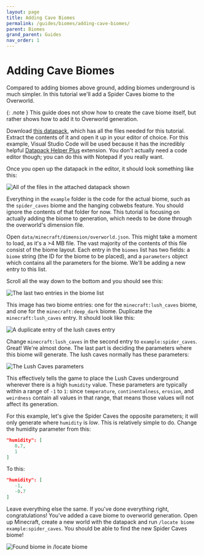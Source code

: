 ```yaml
---
layout: page
title: Adding Cave Biomes
permalink: /guides/biomes/adding-cave-biomes/
parent: Biomes
grand_parent: Guides
nav_order: 1
---
```


# Adding Cave Biomes

Compared to adding biomes above ground, adding biomes underground is much simpler. In this tutorial we'll add a Spider Caves biome to the Overworld.

{: .note }
This guide does not show how to create the cave biome itself, but rather shows how to add it to Overworld generation.

Download [this datapack](/docs/guides/biomes/files/adding-cave-biomes/adding-cave-biomes-template.zip), which has all the files needed for this tutorial. Extract the contents of it and open it up in your editor of choice. For this example, Visual Studio Code will be used because it has the incredibly helpful [Datapack Helper Plus](https://marketplace.visualstudio.com/items?itemName=SPGoding.datapack-language-server) extension. You don't actually need a code editor though; you can do this with Notepad if you really want.

Once you open up the datapack in the editor, it should look something like this:

![All of the files in the attached datapack shown](/docs/guides/biomes/images/adding-cave-biomes/folder-structure.png)

Everything in the `example` folder is the code for the actual biome, such as the `spider_caves` biome and the hanging cobwebs feature. You should ignore the contents of that folder for now. This tutorial is focusing on actually adding the biome to generation, which needs to be done through the overworld's dimension file.

Open `data/minecraft/dimension/overworld.json`. This might take a moment to load, as it's a >4 MB file. The vast majority of the contents of this file consist of the biome layout. Each entry in the `biomes` list has two fields: a `biome` string (the ID for the biome to be placed), and a `parameters` object which contains all the parameters for the biome. We'll be adding a new entry to this list.

Scroll all the way down to the bottom and you should see this:

![The last two entries in the biome list](/docs/guides/biomes/images/adding-cave-biomes/last-biome-entries.png)

This image has two biome entries: one for the `minecraft:lush_caves` biome, and one for the `minecraft:deep_dark` biome. Duplicate the `minecraft:lush_caves` entry. It should look like this:

![A duplicate entry of the lush caves entry](/docs/guides/biomes/images/adding-cave-biomes/lush-caves-duplicate-entry.png)

Change `minecraft:lush_caves` in the second entry to `example:spider_caves`. Great! We're almost done. The last part is deciding the parameters where this biome will generate. The lush caves normally has these parameters:

![The Lush Caves parameters](/docs/guides/biomes/images/adding-cave-biomes/lush-caves-parameters.png)

This effectively tells the game to place the Lush Caves underground wherever there is a high `humidity` value. These parameters are typically within a range of `-1` to `1`: since `temperature`, `continentalness`, `erosion`, and `weirdness` contain all values in that range, that means those values will not affect its generation.

For this example, let's give the Spider Caves the opposite parameters; it will only generate where `humidity` is *low*. This is relatively simple to do. Change the humidity parameter from this:

```json
"humidity": [
   0.7,
   1
]
```

To this:

```json
"humidity": [
   -1,
   -0.7
]
```

Leave everything else the same. If you've done everything right, congratulations! You've added a cave biome to overworld generation. Open up Minecraft, create a new world with the datapack and run `/locate biome example:spider_caves`. You should be able to find the new Spider Caves biome!

![Found biome in /locate biome](/docs/guides/biomes/images/adding-cave-biomes/successful-biome-locate.png)
